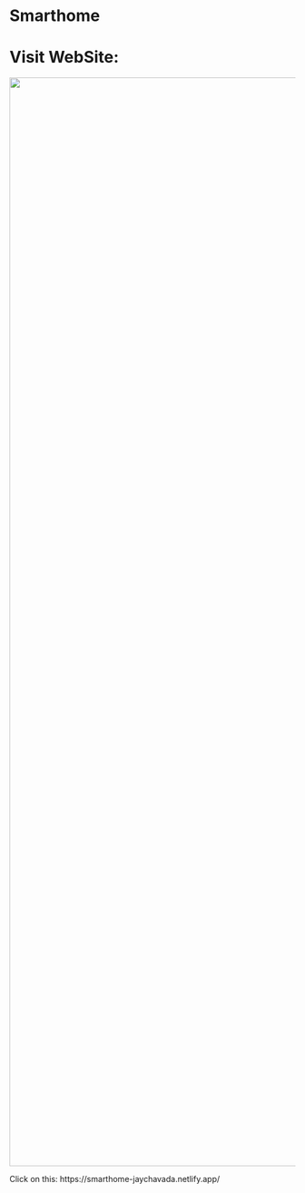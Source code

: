 # Smarthome
<h1>Visit WebSite:</h1>
<img src="https://www.animatedimages.org/data/media/562/animated-line-image-0184.gif" width="1920" />
<p>Click on this: 
https://smarthome-jaychavada.netlify.app/</p>
